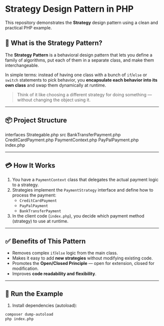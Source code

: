 # Strategy Design Pattern in PHP

This repository demonstrates the **Strategy** design pattern using a clean and practical PHP example.

## 🧠 What is the Strategy Pattern?

The **Strategy Pattern** is a behavioral design pattern that lets you define a family of algorithms, put each of them in a separate class, and make them interchangeable.

In simple terms: instead of having one class with a bunch of `if`/`else` or `switch` statements to pick behavior, you **encapsulate each behavior into its own class** and swap them dynamically at runtime.

> Think of it like choosing a different strategy for doing something — without changing the object using it.

---

## 📦 Project Structure

interfaces
    Strategable.php
src
    BankTransferPayment.php
    CreditCardPayment.php
    PaymentContext.php
    PayPalPayment.php
index.php

---

## 💳 How It Works

1. You have a `PaymentContext` class that delegates the actual payment logic to a strategy.
2. Strategies implement the `PaymentStrategy` interface and define how to process the payment:
    - `CreditCardPayment`
    - `PayPalPayment`
    - `BankTransferPayment`
3. In the client code (`index.php`), you decide which payment method (strategy) to use at runtime.


---

## ✅ Benefits of This Pattern

- Removes complex `if`/`else` logic from the main class.
- Makes it easy to add **new strategies** without modifying existing code.
- Promotes the **Open/Closed Principle** — open for extension, closed for modification.
- Improves **code readability and flexibility**.

---

## 🧪 Run the Example

1. Install dependencies (autoload):

```bash
composer dump-autoload
php index.php

